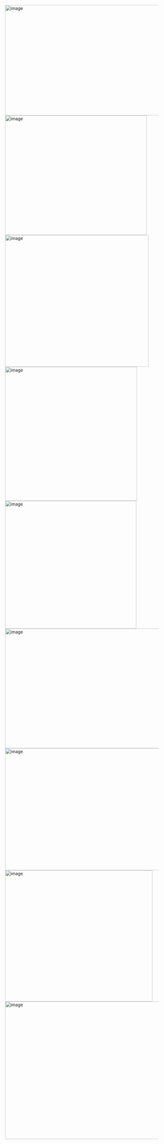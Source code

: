 <img width="752" height="360" alt="image" src="https://github.com/user-attachments/assets/af146fb5-8c7b-467e-a948-3e97ed8ab589" />
<img width="464" height="390" alt="image" src="https://github.com/user-attachments/assets/4d5ec81f-35c9-49c3-b51c-eb03634a3b68" />
<img width="470" height="430" alt="image" src="https://github.com/user-attachments/assets/c141265e-8cc1-4592-972f-e80f40194ee5" />
<img width="432" height="437" alt="image" src="https://github.com/user-attachments/assets/85926787-4b6d-4ba8-aa33-1b61109d94fa" />
<img width="430" height="417" alt="image" src="https://github.com/user-attachments/assets/c73d2e46-14f7-4e8e-9d90-4bc5129c65c9" />
<img width="726" height="390" alt="image" src="https://github.com/user-attachments/assets/1a787acd-3d3f-4c88-be4c-c4aa09f07d61" />
<img width="724" height="398" alt="image" src="https://github.com/user-attachments/assets/68753b5e-37bd-49d0-a10d-757d724de04b" />
<img width="483" height="428" alt="image" src="https://github.com/user-attachments/assets/bdc99bb0-36fe-4f0e-88bf-53a6556f3539" />
<img width="553" height="449" alt="image" src="https://github.com/user-attachments/assets/0d4dff58-0fdb-4ddd-9109-180dcfc3d604" />
